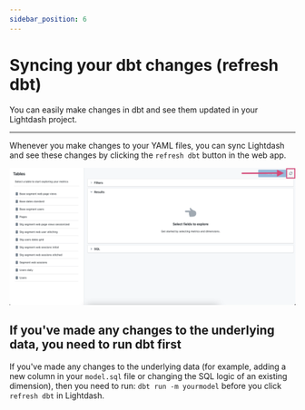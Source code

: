 ```yaml
---
sidebar_position: 6
---
```


# Syncing your dbt changes (refresh dbt)

You can easily make changes in dbt and see them updated in your Lightdash project.

---

Whenever you make changes to your YAML files, you can sync Lightdash and see these changes by clicking the `refresh dbt` button in the web app.

![screenshot-refresh-dbt](assets/screenshot-refresh-dbt.png)

## If you've made any changes to the underlying data, you need to run dbt first

If you've made any changes to the underlying data (for example, adding a new column in your `model.sql` file or changing the SQL logic of an existing dimension),  then you need to run: `dbt run -m yourmodel` before you click `refresh dbt` in Lightdash.
